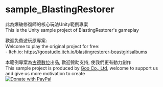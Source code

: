 # sample_BlastingRestorer

此為爆破修復師的核心玩法Unity範例專案  
This is the Unity sample project of BlastingRestorer's gameplay

歡迎免費遊玩原專案:  
Welcome to play the original project for free:  
	- Itch.io: https://goostudio.itch.io/blastingrestorer-beastgirlsalbums


本範例專案為[古德數位](https://goostudio.tw/)出品, 歡迎贊助支持, 使我們更有動力創作  
This sample project is produced by [Goo Co., Ltd](https://goostudio.tw/), welcome to support us and give us more motivation to create  
[![Donate with PayPal](https://cdn.discordapp.com/attachments/1109774641653887007/1123474155354988604/paypal-donate-button.png)](https://paypal.me/goocoltd)
